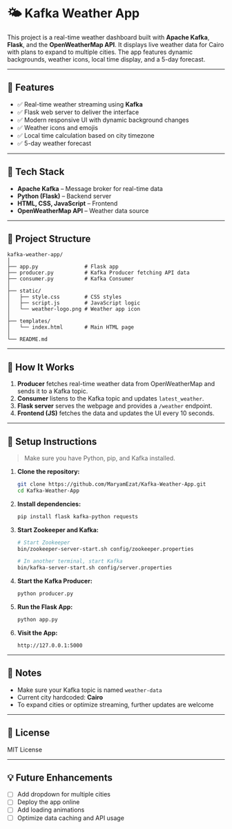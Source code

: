 # 🌤️ Kafka Weather App

This project is a real-time weather dashboard built with **Apache Kafka**, **Flask**, and the **OpenWeatherMap API**. It displays live weather data for Cairo with plans to expand to multiple cities. The app features dynamic backgrounds, weather icons, local time display, and a 5-day forecast.

---

## 🚀 Features

- ✅ Real-time weather streaming using **Kafka**
- ✅ Flask web server to deliver the interface
- ✅ Modern responsive UI with dynamic background changes
- ✅ Weather icons and emojis
- ✅ Local time calculation based on city timezone
- ✅ 5-day weather forecast

---

## 🧩 Tech Stack

- **Apache Kafka** – Message broker for real-time data
- **Python (Flask)** – Backend server
- **HTML, CSS, JavaScript** – Frontend
- **OpenWeatherMap API** – Weather data source

---

## 📂 Project Structure

```
kafka-weather-app/
│
├── app.py               # Flask app
├── producer.py          # Kafka Producer fetching API data
├── consumer.py          # Kafka Consumer
│
├── static/
│   ├── style.css        # CSS styles
│   ├── script.js        # JavaScript logic
│   └── weather-logo.png # Weather app icon
│
├── templates/
│   └── index.html       # Main HTML page
│
└── README.md
```

---

## 📡 How It Works

1. **Producer** fetches real-time weather data from OpenWeatherMap and sends it to a Kafka topic.
2. **Consumer** listens to the Kafka topic and updates `latest_weather`.
3. **Flask server** serves the webpage and provides a `/weather` endpoint.
4. **Frontend (JS)** fetches the data and updates the UI every 10 seconds.

---

## 🔧 Setup Instructions

> Make sure you have Python, pip, and Kafka installed.

1. **Clone the repository:**
   ```bash
   git clone https://github.com/MaryamEzat/Kafka-Weather-App.git
   cd Kafka-Weather-App
   ```

2. **Install dependencies:**
   ```bash
   pip install flask kafka-python requests
   ```

3. **Start Zookeeper and Kafka:**
   ```bash
   # Start Zookeeper
   bin/zookeeper-server-start.sh config/zookeeper.properties

   # In another terminal, start Kafka
   bin/kafka-server-start.sh config/server.properties
   ```

4. **Start the Kafka Producer:**
   ```bash
   python producer.py
   ```

5. **Run the Flask App:**
   ```bash
   python app.py
   ```

6. **Visit the App:**
   ```
   http://127.0.0.1:5000
   ```

---

## 📌 Notes

- Make sure your Kafka topic is named `weather-data`
- Current city hardcoded: **Cairo**
- To expand cities or optimize streaming, further updates are welcome

---

## 📜 License

MIT License

---

## 💡 Future Enhancements

- [ ] Add dropdown for multiple cities
- [ ] Deploy the app online
- [ ] Add loading animations
- [ ] Optimize data caching and API usage
